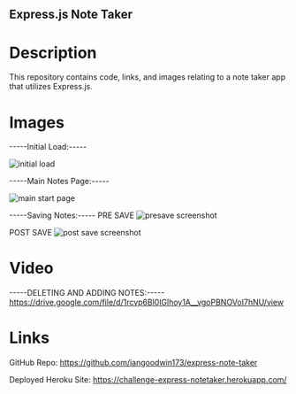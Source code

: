 ## Express.js Note Taker

# Description
This repository contains code, links, and images relating to a note taker app that utilizes Express.js.

# Images

-----Initial Load:----- 

![initial load](https://github.com/iangoodwin173/express-note-taker/assets/122403641/edc6b186-d8db-45b4-9b26-959321f9aded)


-----Main Notes Page:-----

![main start page](https://github.com/iangoodwin173/express-note-taker/assets/122403641/5e4090d5-d77a-47c3-9e82-e5de4b339255)


-----Saving Notes:-----
PRE SAVE
![presave screenshot](https://github.com/iangoodwin173/express-note-taker/assets/122403641/0397c7bc-4068-4cbd-a772-414e00460131)

POST SAVE
![post save screenshot](https://github.com/iangoodwin173/express-note-taker/assets/122403641/161cfff3-caa3-435b-b6b4-22bf53291610)

# Video
-----DELETING AND ADDING NOTES:-----
https://drive.google.com/file/d/1rcvp6Bl0lGlhoy1A__vgoPBNOVoI7hNU/view

# Links
GitHub Repo: https://github.com/iangoodwin173/express-note-taker

Deployed Heroku Site: https://challenge-express-notetaker.herokuapp.com/
